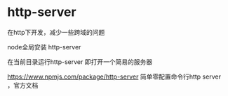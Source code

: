 


# http-server

在http下开发，减少一些跨域的问题

node全局安装 http-server 

在当前目录运行http-server 即打开一个简易的服务器

https://www.npmjs.com/package/http-server  简单零配置命令行http server   ，官方文档















